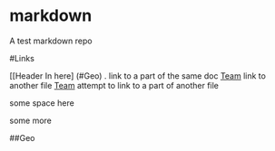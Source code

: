 # markdown
A test markdown repo

#Links 

[[Header In here] (#Geo) . link to a part of the same doc
[Team](team.md) link to another file
[Team](team.md#my-header) attempt to link to a part of another file






some space here



some more





##Geo <a name="Geo"></a>
